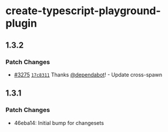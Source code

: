 # create-typescript-playground-plugin

## 1.3.2

### Patch Changes

- [#3275](https://github.com/microsoft/TypeScript-Website/pull/3275) [`17c8311`](https://github.com/microsoft/TypeScript-Website/commit/17c831175cb9580ee3c489c54774c8b35cd0b221) Thanks [@dependabot](https://github.com/apps/dependabot)! - Update cross-spawn

## 1.3.1

### Patch Changes

- 46eba14: Initial bump for changesets
